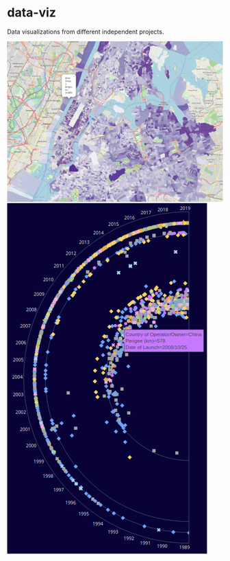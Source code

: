 # data-viz

Data visualizations from different independent projects.

![NYC](/ny_aging_population/example.png)
![Space](/space_launchs/example.png)
